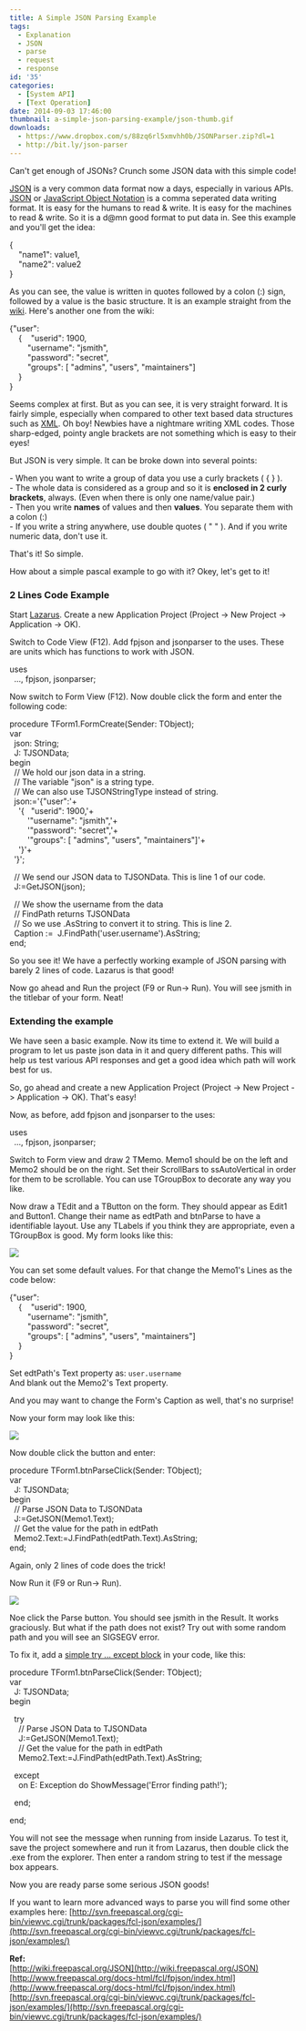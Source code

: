 ```yaml
---
title: A Simple JSON Parsing Example
tags:
  - Explanation
  - JSON
  - parse
  - request
  - response
id: '35'
categories:
  - [System API]
  - [Text Operation]
date: 2014-09-03 17:46:00
thumbnail: a-simple-json-parsing-example/json-thumb.gif
downloads:
  - https://www.dropbox.com/s/88zq6rl5xmvhh0b/JSONParser.zip?dl=1
  - http://bit.ly/json-parser
---
```


Can't get enough of JSONs? Crunch some JSON data with this simple code!
<!-- more -->
  
  
[JSON](http://wiki.freepascal.org/JSON) is a very common data format now a days, especially in various APIs. [JSON](http://en.wikipedia.org/wiki/JSON) or [JavaScript Object Notation](http://www.json.org/) is a comma seperated data writing format. It is easy for the humans to read & write. It is easy for the machines to read & write. So it is a d@mn good format to put data in. See this example and you'll get the idea:  
  

{  
    "name1": value1,  
    "name2": value2  
}

  
As you can see, the value is written in quotes followed by a colon (:) sign, followed by a value is the basic structure. It is an example straight from the [wiki](http://wiki.freepascal.org/JSON). Here's another one from the wiki:  
  

{"user":  
    {    "userid": 1900,  
        "username": "jsmith",  
        "password": "secret",  
        "groups": \[ "admins", "users", "maintainers"\]  
    }  
}

  
Seems complex at first. But as you can see, it is very straight forward. It is fairly simple, especially when compared to other text based data structures such as [XML](http://wiki.freepascal.org/XML_Tutorial). Oh boy! Newbies have a nightmare writing XML codes. Those sharp-edged, pointy angle brackets are not something which is easy to their eyes!  
  
But JSON is very simple. It can be broke down into several points:  
  
\- When you want to write a group of data you use a curly brackets ( { } ).  
\- The whole data is considered as a group and so it is **enclosed in 2 curly brackets**, always. (Even when there is only one name/value pair.)  
\- Then you write **names** of values and then **values**. You separate them with a colon (:)  
\- If you write a string anywhere, use double quotes ( " " ). And if you write numeric data, don't use it.  
  
  
That's it! So simple.  
  
How about a simple pascal example to go with it? Okey, let's get to it!  
  

### 2 Lines Code Example

Start [Lazarus](http://lazarus.freepascal.org/). Create a new Application Project (Project -> New Project -> Application -> OK).  
  
Switch to Code View (F12). Add fpjson and jsonparser to the uses. These are units which has functions to work with JSON.  
  

uses  
  ..., fpjson, jsonparser;

  
Now switch to Form View (F12). Now double click the form and enter the following code:  
  

procedure TForm1.FormCreate(Sender: TObject);  
var  
  json: String;  
  J: TJSONData;  
begin  
  // We hold our json data in a string.  
  // The variable "json" is a string type.  
  // We can also use TJSONStringType instead of string.  
  json:='{"user":'+  
    '{    "userid": 1900,'+  
        '"username": "jsmith",'+  
        '"password": "secret",'+  
        '"groups": \[ "admins", "users", "maintainers"\]'+  
    '}'+  
  '}';  
  
  // We send our JSON data to TJSONData. This is line 1 of our code.  
  J:=GetJSON(json);  
  
  // We show the username from the data  
  // FindPath returns TJSONData  
  // So we use .AsString to convert it to string. This is line 2.  
  Caption :=  J.FindPath('user.username').AsString;  
end;

  
So you see it! We have a perfectly working example of JSON parsing with barely 2 lines of code. Lazarus is that good!  
  
Now go ahead and Run the project (F9 or Run-> Run). You will see jsmith in the titlebar of your form. Neat!  
  

### Extending the example

We have seen a basic example. Now its time to extend it. We will build a program to let us paste json data in it and query different paths. This will help us test various API responses and get a good idea which path will work best for us.  
  
So, go ahead and create a new Application Project (Project -> New Project -> Application -> OK). That's easy!  
  
Now, as before, add fpjson and jsonparser to the uses:  
  

uses  
  ..., fpjson, jsonparser;

  
Switch to Form view and draw 2 TMemo. Memo1 should be on the left and Memo2 should be on the right. Set their ScrollBars to ssAutoVertical in order for them to be scrollable. You can use TGroupBox to decorate any way you like.  
  
Now draw a TEdit and a TButton on the form. They should appear as Edit1 and Button1. Change their name as edtPath and btnParse to have a identifiable layout. Use any TLabels if you think they are appropriate, even a TGroupBox is good. My form looks like this:  
  

![](a-simple-json-parsing-example/JSON-parser-1.gif)

  
You can set some default values. For that change the Memo1's Lines as the code below:  
  

{"user":  
    {    "userid": 1900,  
        "username": "jsmith",  
        "password": "secret",  
        "groups": \[ "admins", "users", "maintainers"\]  
    }  
}

  
Set edtPath's Text property as: `user.username`  
And blank out the Memo2's Text property.  
  
And you may want to change the Form's Caption as well, that's no surprise!  
  
Now your form may look like this:  
  

![](a-simple-json-parsing-example/JSON-parser-2.gif)

  
Now double click the button and enter:  
  

procedure TForm1.btnParseClick(Sender: TObject);  
var  
  J: TJSONData;  
begin  
  // Parse JSON Data to TJSONData  
  J:=GetJSON(Memo1.Text);  
  // Get the value for the path in edtPath  
  Memo2.Text:=J.FindPath(edtPath.Text).AsString;  
end;

  
Again, only 2 lines of code does the trick!  
  
Now Run it (F9 or Run-> Run).  
  

![](a-simple-json-parsing-example/JSON-parser-cross-platform-lazarus.gif)

  
  
  
Noe click the Parse button. You should see jsmith in the Result. It works graciously. But what if the path does not exist? Try out with some random path and you will see an SIGSEGV error.  
  
To fix it, add a [simple try ... except block](http://wiki.freepascal.org/Logging_exceptions#Manual_exception_handling) in your code, like this:  
  

procedure TForm1.btnParseClick(Sender: TObject);  
var  
  J: TJSONData;  
begin  
  
  try  
    // Parse JSON Data to TJSONData  
    J:=GetJSON(Memo1.Text);  
    // Get the value for the path in edtPath  
    Memo2.Text:=J.FindPath(edtPath.Text).AsString;  
  
  except  
    on E: Exception do ShowMessage('Error finding path!');  
  
  end;  
  
end;

  
You will not see the message when running from inside Lazarus. To test it, save the project somewhere and run it from Lazarus, then double click the .exe from the explorer. Then enter a random string to test if the message box appears.  
  
Now you are ready parse some serious JSON goods!  
  
If you want to learn more advanced ways to parse you will find some other examples here: [http://svn.freepascal.org/cgi-bin/viewvc.cgi/trunk/packages/fcl-json/examples/](http://svn.freepascal.org/cgi-bin/viewvc.cgi/trunk/packages/fcl-json/examples/)  


**Ref:**  
[http://wiki.freepascal.org/JSON](http://wiki.freepascal.org/JSON)  
[http://www.freepascal.org/docs-html/fcl/fpjson/index.html](http://www.freepascal.org/docs-html/fcl/fpjson/index.html)  
[http://svn.freepascal.org/cgi-bin/viewvc.cgi/trunk/packages/fcl-json/examples/](http://svn.freepascal.org/cgi-bin/viewvc.cgi/trunk/packages/fcl-json/examples/)

